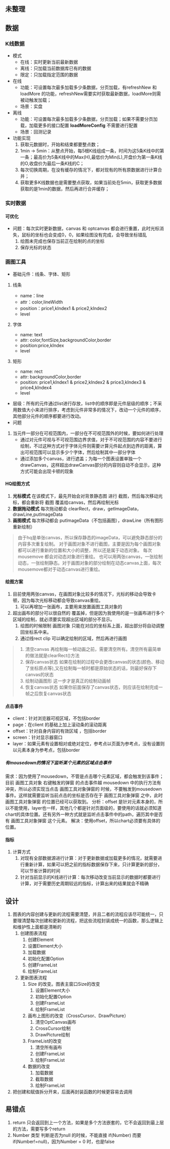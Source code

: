 ## 未整理
## 数据
### K线数据
- 模式
  - 在线：实时更新当前最新数据
  - 离线：只加载当前数据库已有的数据
  - 限定：只加载指定范围的数据
- 在线
  - 功能：可设置每次最多加载多少条数据，分页加载，有refreshNew 和 loadMore 的功能，refreshNew需要实时获取最新数据，loadMore则需被动触发加载；
  - 场景：实盘
- 离线
  - 功能：可设置每次最多加载多少条数据，分页加载；如果不需要分页加载，加载更多的接口配置 **loadMoreConfig** 不需要进行配置
  - 场景：回测记录
- 功能实现
  1. 获取元数据时，开始和结束都要整点数；
  2. 1min -> 5min：从整点开始，每5根K线组成一条，时间为这5条K线中的第一条；最高价为5条K线中的Max(H),最低价为Min(L),开盘价为第一条K线的O,收盘价为最后一条K线的C；
  3. 每次切换周期，在没有缓存的情况下，都对现有的所有原数据进行计算合并；
  4. 获取更多K线数据也是需要整点获取，如果当前处在5min，获取更多数据获取的是1min的数据，然后再进行合并缓存；

### 实时数据
#### 可优化
- 问题：每次实时更新数据，canvas 和 optcanvas 都会进行重置，此时光标消失，鼠标的坐标也会变成0，0，如果绘图没有完成，会导致坐标错乱
  1.  绘图未完成也保存当前正在绘制的点的坐标
  2.  保存光标的状态

### 画图工具
- 基础元件：线条、字体、矩形

1. 线条
   - name：line
   - attr：color,lineWidth
   - position：price1,kIndex1 & price2,kIndex2 
   - level

2. 字体
   - name: text
   - attr: color,fontSize,backgroundColor,border
   - position:price,kIndex
   - level
3. 矩形
   - name: rect
   - attr: backgroundColor,border
   - position: price1,kIndex1 & price2,kIndex2 & price3,kIndex3 & price4,kIndex4 
   - level

- 层级：所有的元件通过list进行存放，list中的顺序即是元件层级的顺序；不采用数值大小来进行排序，考虑到元件非常多的情况下，改动一个元件的顺序，其他部分元件的顺序都要进行改动。
- 问题
1. 当元件一部分在可视范围内，一部分在不可视范围外的时候，要如何进行处理
     - 通过对元件可视与不可视范围边界求值，对于不可视范围的内容不要进行绘制，不过这种方式对于字体元件则需要计算元件起点到边界的距离，算出可视范围可以显示多少个字体，然后绘制其中一部分字体
     - 通过添加多个canvas，进行遮盖；为每一个图表设置单独一个drawCanvas，这样超出drawCanvas部分的内容则自动不会显示，这种方式可能会出现卡顿的现象


#### HQ绘图方式
1. **光标模式**
  在该模式下，最先开始会对背景静态图 进行 截图，然后每次移动光标，都会重新将 截图 覆盖给canvas，然后再绘制光标
2. **数据拖动模式**
  每次拖动都会 clearRect，draw，getImageData，drawLine,putImageData
3. **画图模式**
  每次移动都会 putImageData（不包括画图），drawLine（所有图形重新绘制）
> 由于hq是单张canvas，所以保存静态的imageData，可以避免静态部分的内容多次重复绘制。
> 对于画图对象不进行截图，主要是因为每个画图对象都可以进行重新的位置和大小的调整，所以还是属于动态对象。
> 每次 mousemove 都会对动态对象进行重绘。
> 也可以用两张canvas，一张绘制动态，一张绘制静态。对于画图对象的部分绘制在动态canvas上面，每次mousemove都对于动态canvas进行重绘。

#### 绘图方案
1. 目前使用两张canvas，在画图对象比较多的情况下，光标的移动会导致卡顿，因为每次光标移动都会导致canvas重绘。
   1. 可以再增加一张画布，主要用来放置画图工具对象的
2. 超出画布的部分可以很自然的 覆盖掉，但是因为我使用的是一张画布进行多个区域的绘制，就必须要实现超出区域的部分不显示。
   1. 绘图的时候限制 画图对象 只能在对应的坐标系上面，超出部分将自动调整回坐标系中来。
   2. 通过线rect clip 可以确定绘制的区域，然后再进行画图

>1. 清空canvas
>再绘制每一帧动画之前，需要清空所有。清空所有最简单的做法就是clearRect()方法
>2. 保存canvas状态
>如果在绘制的过程中会更改canvas的状态(颜色、移动了坐标原点等),又在绘制每一帧时都是原始状态的话，则最好保存下canvas的状态
>3. 绘制动画图形
>这一步才是真正的绘制动画帧
>4. 恢复canvas状态
>如果你前面保存了canvas状态，则应该在绘制完成一帧之后恢复canvas状态

#### 点击事件
- client：针对浏览器可视区域，不包括border
- page：在client 的基础上加上滚动条的滚动距离
- offset：针对自身内容的有效区域 ，包括border
- screen：针对显示器窗口
- layer：如果元素有设置相对或绝对定位，参考点以页面为参考点，没有设置则以元素本身为参考点，包括border

##### 有mousedown的情况下监听某个元素的区域点击事件
需求：因为使用了mousedown，不管是点击哪个元素区域，都会触发到该事件；目前 画图工具对象 右键触发的弹窗 的点击事件越 mousedown 中的执行方法有冲突，所以必须实现当点击 画图工具对象弹窗的 时候，不要触发到mousedown事件。这样就需要监听当前点击的坐标是否存在于 画图工具对象弹窗 之中，此时 画图工具对象弹窗 的位置已经可以获取到。
分析：offset 是针对元素本身的，所以不能使用，layer也一样，其他几个都是针对页面级的，要使用的话就必须知道chart的具体位置。还有另外一种方式就是监听点击事件中的path，遍历其中是否有 画图工具对象弹窗 这个元素。
解决：使用offset，所以chart必须要有具体的位置。

#### 指标
1. 计算方式
   1. 对现有全部数据源进行计算：对于更新数据或加载更多的情况，就需要进行重新计算，如果可以把之前的指标数据保存下来，只计算更新的部分，可以节省计算的时间
   2. 针对当前显示的K线进行计算：每次移动改变当前显示的数据时都要进行计算，对于需要历史周期较远的指标，计算出来的结果就会不精确

## 设计
1. 图表的内容创建与更新的流程需要清楚，并且二者的流程应该尽可能统一，只要理清楚每次创建和更新的流程，把这些流程封装成统一的函数，那么逻辑上和维护性上面都是清晰的
   1. 创建图表流程
      1. 创建Element
      2. 设置Element大小
      3. 加载数据
      4. 初始化配置Option
      5. 创建FrameList
      6. 绘制FrameList
   2. 更新图表流程
      1. Size 的改变。图表主窗口Size的改变
         1. 设置Element大小
         2. 初始化配置Option
         3. 创建FrameList
         4. 绘制FrameList
      2. 画布上图形的改变（CrossCursor、DrawPicture）
         1. 清空OptCanvas画布
         2. CrossCursor绘制
         3. DrawPicture绘制
      3. FrameList的改变
         1. 清空所有画布
         2. 创建FrameList
         3. 绘制FrameList
      4. 数据的改变
         1. 加载数据
         2. 截取数据
         3. 绘制FrameList
2. 把创建和赋值拆分开来，后面再封装函数的时候更容易去调用


## 易错点
1. return 只会返回到上一个方法，如果是多个方法嵌套的，它不会返回到最上层的方法，需要写多个return
2. Number 类型 判断是否为null 的时候，不能直接 if(Number) 而要 if(Number!=null)，因为Number = 0 时，也是false


